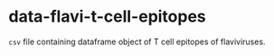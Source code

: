 # data-flavi-t-cell-epitopes
`csv` file containing dataframe object of T cell epitopes of flaviviruses.
